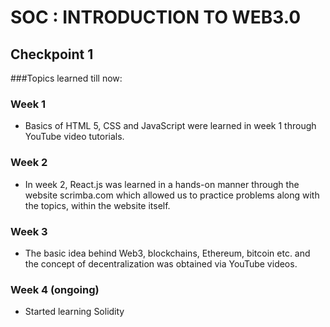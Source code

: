# SOC : INTRODUCTION TO WEB3.0

## Checkpoint 1
###Topics learned till now:
###	Week 1
*	Basics of HTML 5, CSS and JavaScript were learned in week 1 through YouTube video tutorials.
###	Week 2
*	In week 2, React.js was learned in a hands-on manner through the website scrimba.com which allowed us to practice problems along with the topics, within the website itself.
###	Week 3
*	The basic idea behind Web3, blockchains, Ethereum, bitcoin etc. and the concept of decentralization was obtained via YouTube videos.
###	Week 4 (ongoing)
*	Started learning Solidity
